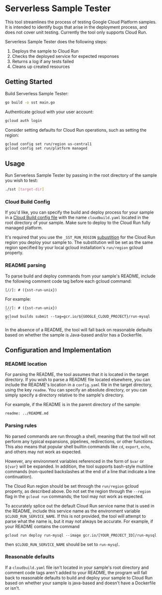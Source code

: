 # Serverless Sample Tester

This tool streamlines the process of testing Google Cloud Platform samples. It is intended to 
identify bugs that arise in the deployment process, and does not cover unit testing. Currently
the tool only supports Cloud Run.

Serverless Sample Tester does the following steps:

1. Deploys the sample to Cloud Run
1. Checks the deployed service for expected responses
1. Returns a log if any tests failed
1. Cleans up created resources

## Getting Started
Build Serverless Sample Tester:
```bash
go build -o sst main.go
```

Authenticate gcloud with your user account:
```bash
gcloud auth login
```

Consider setting defaults for Cloud Run operations, such as setting the region:
```bash
gcloud config set run/region us-central1
gcloud config set run/platform managed
```

## Usage
Run Serverless Sample Tester by passing in the root directory of the sample you wish to test:
```bash
./sst [target-dir]
```

### Cloud Build Config
If you'd like, you can specify the build and deploy process for your sample in a [Cloud Build config file](https://cloud.google.com/cloud-build/docs/build-config)
with the name `cloudbuild.yaml` located in the root directory of your sample. Make sure to deploy to the Cloud Run fully
managed platform.

It's required that you use the `_SST_RUN_REGION` [subustition](https://cloud.google.com/cloud-build/docs/configuring-builds/substitute-variable-values)
for the Cloud Run region you deploy your sample to. The substitution will be set as the same region specified by your
local gcloud installation's `run/region` gcloud property.

### README parsing
To parse build and deploy commands from your sample's README, include the following comment code tag before each gcloud command:

```text
[//]: # ({sst-run-unix})
```

For example:
````text
[//]: # ({sst-run-unix})
```
gcloud builds submit --tag=gcr.io/${GOOGLE_CLOUD_PROJECT}/run-mysql
```
````
In the absence of a README, the tool will fall back on reasonable defaults based on whether the sample is Java-based and/or has a Dockerfile.

## Configuration and Implementation

### README location
For parsing the README, the tool assumes that it is located in the target directory. If you wish to parse a README file located elsewhere, you can include the README's location
in a `config.yaml` file in the target directory, using the key `readme`. You can specify an absolute directory, or you can simply
specify a directory relative to the sample's directory.

For example, if the README is in the parent directory of the sample:
```text
readme: ../README.md
```

### Parsing rules
No parsed commands are run through a shell, meaning that the tool will not perform any typical expansions, pipelines, redirections, or other functions. This also means that popular shell builtin commands like `cd`, `export`, `echo`, and
others may not work as expected.

However, any environment variables referenced in the form of `$var` or `${var}` will be expanded. In addition, the tool supports
bash-style multiline commands (non-quoted backslashes at the end of a line that indicate a line continuation).

The Cloud Run region should be set through the `run/region` gcloud property, as described above. Do not set the region through the `--region`
flag in the `gcloud run` commands; the tool may not work as expected.

To accurately splice out the default Cloud Run service name that is used in the README, include this service name
as the environment variable `$CLOUD_RUN_SERVICE_NAME`. If this is not provided, the tool will attempt to parse
what the name is, but it may not always be accurate. For example, if your README contains the command 
```
gcloud run deploy run-mysql --image gcr.io/[YOUR_PROJECT_ID]/run-mysql
```
then `$CLOUD_RUN_SERVICE_NAME` should be set to `run-mysql`.

### Reasonable defaults
If a `cloudbuild.yaml` file isn't located in your sample's root directory and comment code tags aren't added to your
README, the program will fall back to reasonable defaults to build and deploy your sample to Cloud Run based on whether
your sample is java-based and doesn't have a Dockerfile or isn't.
